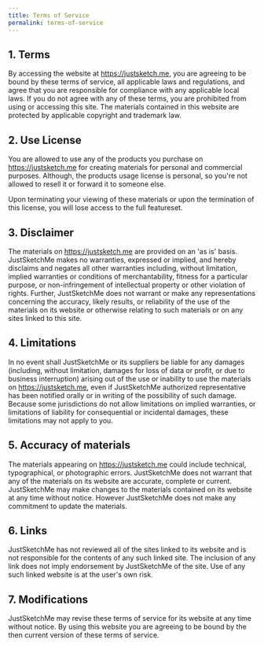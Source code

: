 ```yaml
---
title: Terms of Service
permalink: terms-of-service
---
```


## 1. Terms

By accessing the website at https://justsketch.me, you are agreeing to be bound by these terms of service, all applicable laws and regulations, and agree that you are responsible for compliance with any applicable local laws. If you do not agree with any of these terms, you are prohibited from using or accessing this site. The materials contained in this website are protected by applicable copyright and trademark law.

## 2. Use License

You are allowed to use any of the products you purchase on https://justsketch.me for creating materials for personal and commercial purposes. Although, the products usage license is personal, so you're not allowed to resell it or forward it to someone else.

Upon terminating your viewing of these materials or upon the termination of this license, you will lose access to the full featureset. 

## 3. Disclaimer

The materials on https://justsketch.me are provided on an 'as is' basis. JustSketchMe makes no warranties, expressed or implied, and hereby disclaims and negates all other warranties including, without limitation, implied warranties or conditions of merchantability, fitness for a particular purpose, or non-infringement of intellectual property or other violation of rights.
Further, JustSketchMe does not warrant or make any representations concerning the accuracy, likely results, or reliability of the use of the materials on its website or otherwise relating to such materials or on any sites linked to this site.

## 4. Limitations

In no event shall JustSketchMe or its suppliers be liable for any damages (including, without limitation, damages for loss of data or profit, or due to business interruption) arising out of the use or inability to use the materials on https://justsketch.me, even if JustSketchMe authorized representative has been notified orally or in writing of the possibility of such damage. Because some jurisdictions do not allow limitations on implied warranties, or limitations of liability for consequential or incidental damages, these limitations may not apply to you.

## 5. Accuracy of materials

The materials appearing on https://justsketch.me could include technical, typographical, or photographic errors. JustSketchMe does not warrant that any of the materials on its website are accurate, complete or current. JustSketchMe may make changes to the materials contained on its website at any time without notice. However JustSketchMe does not make any commitment to update the materials.

## 6. Links

JustSketchMe has not reviewed all of the sites linked to its website and is not responsible for the contents of any such linked site. The inclusion of any link does not imply endorsement by JustSketchMe of the site. Use of any such linked website is at the user's own risk.

## 7. Modifications

JustSketchMe may revise these terms of service for its website at any time without notice. By using this website you are agreeing to be bound by the then current version of these terms of service.
